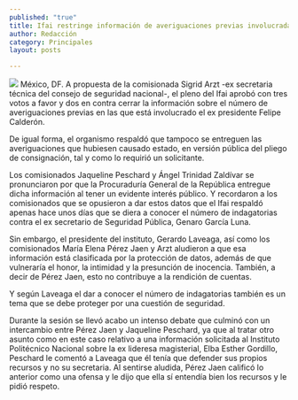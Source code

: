 ```yaml
---
published: "true"
title: Ifai restringe información de averiguaciones previas involucradas con Calderón
author: Redacción
category: Principales
layout: posts

---
```


![](http://i.imgur.com/CHeGfOGm.jpg)
México, DF. A propuesta de la comisionada Sigrid Arzt -ex secretaria técnica del consejo de seguridad nacional-, el pleno del Ifai aprobó con tres votos a favor y dos en contra cerrar la información sobre el número de averiguaciones previas en las que está involucrado el ex presidente Felipe Calderón.

De igual forma, el organismo respaldó que tampoco se entreguen las averiguaciones que hubiesen causado estado, en versión pública del pliego de consignación, tal y como lo requirió un solicitante.

Los comisionados Jaqueline Peschard y Ángel Trinidad Zaldívar se pronunciaron por que la Procuraduría General de la República entregue dicha información al tener un evidente interés público. Y recordaron a los comisionados que se opusieron a dar estos datos que el Ifai respaldó apenas hace unos días que se diera a conocer el número de indagatorias contra el ex secretario de Seguridad Pública, Genaro García Luna.

Sin embargo, el presidente del instituto, Gerardo Laveaga, así como los comisionados María Elena Pérez Jaen y Arzt aludieron a que esa información está clasificada por la protección de datos, además de que vulneraría el honor, la intimidad y la presunción de inocencia. También, a decir de Pérez Jaen, esto no contribuye a la rendición de cuentas.

Y según Laveaga el dar a conocer el número de indagatorias también es un tema que se debe proteger por una cuestión de seguridad.

Durante la sesión se llevó acabo un intenso debate que culminó con un intercambio entre Pérez Jaen y Jaqueline Peschard, ya que al tratar otro asunto como en este caso relativo a una información solicitada al Instituto Politécnico Nacional sobre la ex lideresa magisterial, Elba Esther Gordillo, Peschard le comentó a Laveaga que él tenía que defender sus propios recursos y no su secretaria. Al sentirse aludida, Pérez Jaen calificó lo anterior como una ofensa y le dijo que ella sí entendía bien los recursos y le pidió respeto.
